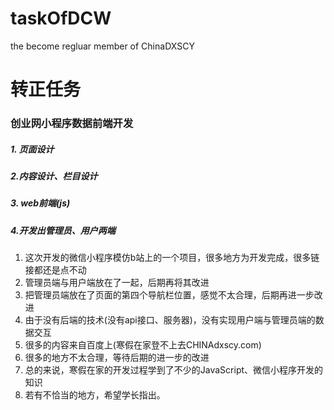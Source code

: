 # taskOfDCW
the become regluar member of ChinaDXSCY


# 转正任务

### 创业网小程序数据前端开发

##### 1. 页面设计

##### 2.内容设计、栏目设计

##### 3. web前端(js)

##### 4.开发出管理员、用户两端



1. 这次开发的微信小程序模仿b站上的一个项目，很多地方为开发完成，很多链接都还是点不动
2. 管理员端与用户端放在了一起，后期再将其改进
3. 把管理员端放在了页面的第四个导航栏位置，感觉不太合理，后期再进一步改进
4. 由于没有后端的技术(没有api接口、服务器)，没有实现用户端与管理员端的数据交互
5. 很多的内容来自百度上(寒假在家登不上去CHINAdxscy.com)
6. 很多的地方不太合理，等待后期的进一步的改进
7. 总的来说，寒假在家的开发过程学到了不少的JavaScript、微信小程序开发的知识
8. 若有不恰当的地方，希望学长指出。
